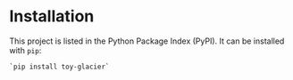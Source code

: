 # Installation

This project is listed in the Python Package Index (PyPI). It can be installed with `pip`:  

    `pip install toy-glacier`  
    